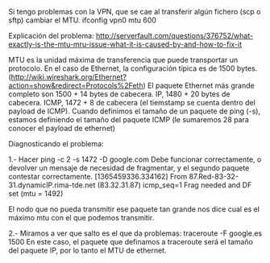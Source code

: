 Si tengo problemas con la VPN, que se cae al transferir algún fichero (scp o sftp) cambiar el MTU.
ifconfig vpn0 mtu 600

Explicación del problema: http://serverfault.com/questions/376752/what-exactly-is-the-mtu-mru-issue-what-it-is-caused-by-and-how-to-fix-it

MTU es la unidad máxima de transferencia que puede transportar un protocolo.
En el caso de Ethernet, la configuración típica es de 1500 bytes. (http://wiki.wireshark.org/Ethernet?action=show&redirect=Protocols%2Feth)
El paquete Ethernet más grande completo son 1500 + 14 bytes de cabecera.
IP, 1480 + 20 bytes de cabecera.
ICMP, 1472 + 8 de cabecera (el tiemstamp se cuenta dentro del payload de ICMP).
Cuando definimos el tamaño de un paquete de ping (-s), estamos definiendo el tamaño del paquete ICMP (le sumaremos 28 para conocer el payload de ethernet)

Diagnosticando el problema:

1.- Hacer ping -c 2 -s 1472 -D google.com
Debe funcionar correctamente, o devolver un mensaje de necesidad de fragmentar, y el segundo paquete contestar correctamente.
[1365459336.334162] From 87.Red-83-32-31.dynamicIP.rima-tde.net (83.32.31.87) icmp_seq=1 Frag needed and DF set (mtu = 1492)

El nodo que no pueda transmitir ese paquete tan grande nos dice cual es el máximo mtu con el que podemos transmitir.

2.- Miramos a ver que salto es el que da problemas: traceroute -F google.es 1500
En este caso, el paquete que definamos a traceroute será el tamaño del paquete IP, por lo tanto el MTU de ethernet.

